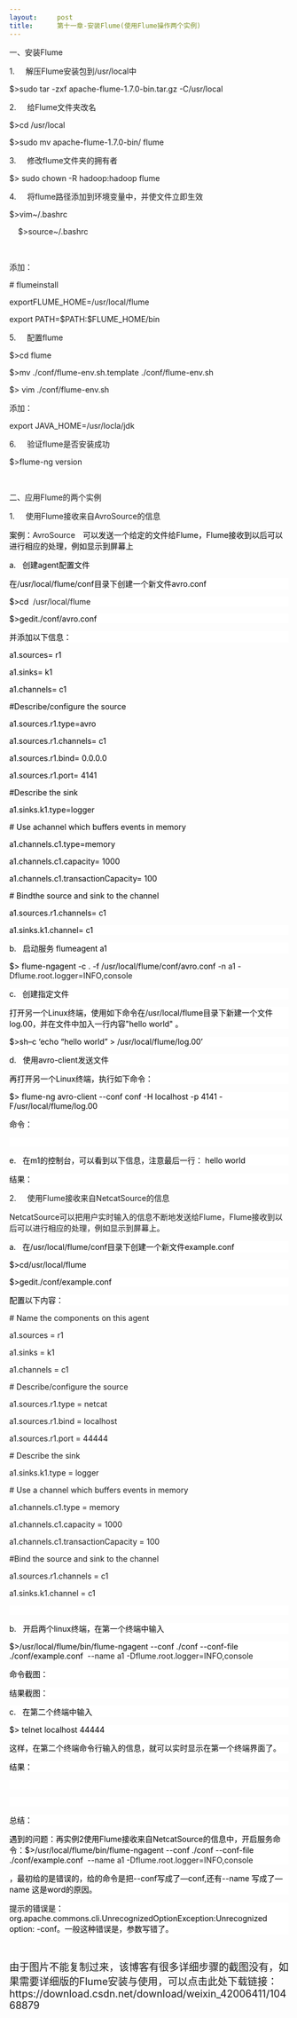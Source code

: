 ```yaml
---
layout:     post
title:      第十一章-安装Flume(使用Flume操作两个实例)
---
```

<div id="article_content" class="article_content clearfix csdn-tracking-statistics" data-pid="blog" data-mod="popu_307" data-dsm="post">
								            <link rel="stylesheet" href="https://csdnimg.cn/release/phoenix/template/css/ck_htmledit_views-f76675cdea.css">
						<div class="htmledit_views" id="content_views">
                <div><p>一、安装Flume</p></div><p>1.     解压Flume安装包到/usr/local中</p><p>$&gt;sudo tar -zxf apache-flume-1.7.0-bin.tar.gz -C/usr/local</p><p></p><p>2.     给Flume文件夹改名</p><p>$&gt;cd /usr/local</p><p>$&gt;sudo mv apache-flume-1.7.0-bin/ flume</p><p>3.     修改flume文件夹的拥有者</p><p>$&gt; sudo chown -R hadoop:hadoop flume</p><p></p><p>4.     将flume路径添加到环境变量中，并使文件立即生效</p><p>$&gt;vim~/.bashrc</p><p>    $&gt;source~/.bashrc</p><p></p><p> </p><p>添加：</p><p># flumeinstall</p><p>exportFLUME_HOME=/usr/local/flume</p><p>export PATH=$PATH:$FLUME_HOME/bin</p><p>5.     配置flume</p><p>$&gt;cd flume</p><p>$&gt;mv ./conf/flume-env.sh.template ./conf/flume-env.sh</p><p>$&gt; vim ./conf/flume-env.sh</p><p>添加：</p><p>export JAVA_HOME=/usr/locla/jdk</p><p></p><p>6.     验证flume是否安装成功</p><p>$&gt;flume-ng version</p><p></p><p> </p><div><p>二、应用Flume的两个实例</p></div><p>1.     使用Flume接收来自AvroSource的信息</p><p><span style="color:#000000;">案例：</span>AvroSource<span style="color:#000000;">　可以发送一个给定的文件给</span><span style="color:#000000;">Flume</span><span style="color:#000000;">，</span><span style="color:#000000;">Flume</span><span style="color:#000000;">接收到以后可以进行相应的处理，例如显示到屏幕上</span></p><p><span style="color:#000000;">a.   </span><span style="color:#000000;">创建</span><span style="color:#000000;">agent</span><span style="color:#000000;">配置文件</span></p><p style="background:#FFFFFF;"><span style="color:#000000;">在</span><span style="color:#000000;">/usr/local/flume/conf</span><span style="color:#000000;">目录下创建一个新文件</span><span style="color:#000000;">avro.conf</span></p><p style="background:#FFFFFF;"><span style="color:#000000;">$&gt;cd  </span>/usr/local/flume</p><p style="background:#FFFFFF;"><span style="color:#000000;">$&gt;gedit./conf/avro.conf</span></p><p style="background:#FFFFFF;"><span style="color:#000000;">并添加以下信息：</span></p><p><span style="color:#000000;">a1.sources= r1</span></p><p><span style="color:#000000;">a1.sinks= k1</span></p><p><span style="color:#000000;">a1.channels= c1</span></p><p><span style="color:#000000;">#Describe/configure the source</span></p><p><span style="color:#000000;">a1.sources.r1.type=avro</span></p><p><span style="color:#000000;">a1.sources.r1.channels= c1</span></p><p><span style="color:#000000;">a1.sources.r1.bind= 0.0.0.0</span></p><p><span style="color:#000000;">a1.sources.r1.port= 4141</span></p><p><span style="color:#000000;">#Describe the sink</span></p><p><span style="color:#000000;">a1.sinks.k1.type=logger</span></p><p><span style="color:#000000;"># Use achannel which buffers events in memory</span></p><p><span style="color:#000000;">a1.channels.c1.type=memory</span></p><p><span style="color:#000000;">a1.channels.c1.capacity= 1000</span></p><p><span style="color:#000000;">a1.channels.c1.transactionCapacity= 100</span></p><p><span style="color:#000000;"># Bindthe source and sink to the channel</span></p><p><span style="color:#000000;">a1.sources.r1.channels= c1</span></p><p style="background:#FFFFFF;"><span style="color:#000000;">a1.sinks.k1.channel= c1</span></p><p style="background:#FFFFFF;"></p><p style="background:#FFFFFF;"><span style="color:#000000;">b.   </span><span style="color:#000000;">启动服务</span><span style="color:#000000;"> flumeagent a1</span></p><p><span style="color:#000000;">$&gt; flume-ngagent -c . -f /usr/local/flume/conf/avro.conf </span>-n a1 -Dflume.root.logger=INFO,console</p><p style="background:#FFFFFF;"></p><p style="background:#FFFFFF;"><span style="color:#000000;">c.   </span><span style="color:#000000;">创建指定文件</span></p><p style="background:#FFFFFF;"><span style="color:#000000;">打开另一个</span><span style="color:#000000;">Linux</span><span style="color:#000000;">终端，使用如下命令在</span><span style="color:#000000;">/usr/local/flume</span><span style="color:#000000;">目录下新建一个文件</span><span style="color:#000000;">log.00</span><span style="color:#000000;">，并在文件中加入一行内容</span><span style="color:#000000;">"hello world" </span><span style="color:#000000;">。</span></p><p style="background:#FFFFFF;"><span style="color:#000000;">$&gt;sh–c ‘echo “hello world” &gt; /usr/local/flume/log.00’</span></p><p style="background:#FFFFFF;"><span style="color:#000000;">d.   </span><span style="color:#000000;">使用</span><span style="color:#000000;">avro-client</span><span style="color:#000000;">发送文件</span></p><p style="background:#FFFFFF;"><span style="color:#000000;">再打开另一个</span><span style="color:#000000;">Linux</span><span style="color:#000000;">终端，执行如下命令：</span></p><p style="background:#FFFFFF;"><span style="color:#000000;">$&gt;</span> <span style="color:#000000;">flume-ng avro-client --conf conf -H localhost -p 4141 -F/usr/local/flume/log.00</span></p><p style="background:#FFFFFF;"><span style="color:#000000;">命令：</span></p><p style="background:#FFFFFF;"></p><p style="background:#FFFFFF;"><span style="color:#000000;"> </span></p><p style="background:#FFFFFF;"><span style="color:#000000;">e.   </span><span style="color:#000000;">在</span><span style="color:#000000;">m1</span><span style="color:#000000;">的控制台，可以看到以下信息，注意最后一行：</span><span style="color:#000000;"> hello world</span></p><p style="background:#FFFFFF;"><span style="color:#000000;">结果：</span></p><p style="background:#FFFFFF;"></p><p>2.     使用Flume接收来自NetcatSource的信息</p><p>NetcatSource可以把用户实时输入的信息不断地发送给Flume，Flume接收到以后可以进行相应的处理，例如显示到屏幕上。</p><p style="background:#FFFFFF;"><span style="color:#000000;">a.   </span><span style="color:#000000;">在</span><span style="color:#000000;">/usr/local/flume/conf</span><span style="color:#000000;">目录下创建一个新文件</span><span style="color:#000000;">example.conf</span></p><p style="background:#FFFFFF;"><span style="color:#000000;">$&gt;cd/usr/local/flume</span></p><p style="background:#FFFFFF;"><span style="color:#000000;">$&gt;gedit./conf/example.conf</span></p><p style="background:#FFFFFF;"><span style="color:#000000;">配置以下内容：</span></p><p># Name the components on this agent</p><p>a1.sources = r1</p><p>a1.sinks = k1</p><p>a1.channels = c1</p><p># Describe/configure the source</p><p>a1.sources.r1.type = netcat</p><p>a1.sources.r1.bind = localhost</p><p>a1.sources.r1.port = 44444</p><p># Describe the sink</p><p>a1.sinks.k1.type = logger</p><p># Use a channel which buffers events in memory </p><p>a1.channels.c1.type = memory</p><p>a1.channels.c1.capacity = 1000</p><p>a1.channels.c1.transactionCapacity = 100</p><p>#Bind the source and sink to the channel</p><p>a1.sources.r1.channels = c1</p><p>a1.sinks.k1.channel = c1</p><p style="background:#FFFFFF;"><span style="color:#000000;"> </span></p><p style="background:#FFFFFF;"><span style="color:#000000;">b.   </span><span style="color:#000000;">开启两个</span><span style="color:#000000;">linux</span><span style="color:#000000;">终端，在第一个终端中输入</span></p><p style="background:#FFFFFF;"><span style="color:#000000;">$&gt;/usr/local/flume/bin/flume-ngagent --conf ./conf --conf-file ./conf/example.conf  </span>--name a1 -Dflume.root.logger=INFO,console</p><p style="background:#FFFFFF;"><span style="color:#000000;">命令截图：</span></p><p style="background:#FFFFFF;"></p><p style="background:#FFFFFF;"><span style="color:#000000;">结果截图：</span></p><p style="background:#FFFFFF;"></p><p style="background:#FFFFFF;"><span style="color:#000000;">c.   </span><span style="color:#000000;">在第二个终端中输入</span></p><p style="background:#FFFFFF;"><span style="color:#000000;">$&gt;</span> <span style="color:#000000;">telnet localhost 44444</span></p><p style="background:#FFFFFF;"><span style="color:#000000;">这样，在第二个终端命令行输入的信息，就可以实时显示在第一个终端界面了。</span></p><p style="background:#FFFFFF;"><span style="color:#000000;">结果：</span></p><p style="background:#FFFFFF;"></p><p style="background:#FFFFFF;"></p><p style="background:#FFFFFF;"><span style="color:#000000;"> </span></p><p style="background:#FFFFFF;"><span style="color:#000000;"> </span></p><p style="background:#FFFFFF;"><span style="color:#000000;">总结：</span></p><p style="background:#FFFFFF;"><span style="color:#000000;">遇到的问题：再实例</span><span style="color:#000000;">2</span><span style="color:#000000;">使用</span><span style="color:#000000;">Flume</span><span style="color:#000000;">接收来自</span><span style="color:#000000;">NetcatSource</span><span style="color:#000000;">的信息中，开启服务命令：</span><span style="color:#000000;">$&gt;/usr/local/flume/bin/flume-ngagent --conf ./conf --conf-file ./conf/example.conf  </span>--name a1 -Dflume.root.logger=INFO,console</p><p style="background:#FFFFFF;"><span style="color:#000000;">，最初给的是错误的，给的命令是把</span><span style="color:#000000;">--conf</span><span style="color:#000000;">写成了</span><span style="color:#000000;">—conf,</span><span style="color:#000000;">还有</span><span style="color:#000000;">--name </span><span style="color:#000000;">写成了</span><span style="color:#000000;">—name </span><span style="color:#000000;">这是</span><span style="color:#000000;">word</span><span style="color:#000000;">的原因。</span></p><p style="background:#FFFFFF;"><span style="color:#000000;">提示的错误是：</span><span style="color:#000000;">org.apache.commons.cli.UnrecognizedOptionException:Unrecognized option: -conf</span><span style="color:#000000;">。一般这种错误是，参数写错了。</span></p><p> </p><p><span style="font-size:18px;">由于图片不能复制过来，该博客有很多详细步骤的截图没有，如果需要详细版的Flume安装与使用，可以点击此处下载链接：https://download.csdn.net/download/weixin_42006411/10468879</span></p>            </div>
                </div>